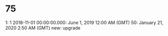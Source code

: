 # 75

1: 1
2018-11-01 00:00:00.000: June 1, 2019 12:00 AM (GMT)
50: January 21, 2020 2:50 AM (GMT)
new: upgrade